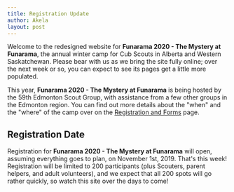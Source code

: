 ```yaml
---
title: Registration Update
author: Akela
layout: post
---
```

Welcome to the redesigned website for <b>Funarama 2020 - The Mystery at Funarama</b>, the annual winter camp for Cub Scouts in Alberta and Western Saskatchewan. Please bear with us as we bring the site fully online; over the next week or so, you can expect to see its pages get a little more populated.

This year, <b>Funarama 2020 - The Mystery at Funarama</b> is being hosted by the 59th Edmonton Scout Group, with assistance from a few other groups in the Edmonton region. You can find out more details about the "when" and the "where" of the camp over on the <a href="../forms.html">Registration and Forms</a> page.

## Registration Date

Registration for <b>Funarama 2020 - The Mystery at Funarama</b> will open, assuming everything goes to plan, on November 1st, 2019. That's this week! Registration will be limited to 200 participants (plus Scouters, parent helpers, and adult volunteers), and we expect that all 200 spots will go rather quickly, so watch this site over the days to come!